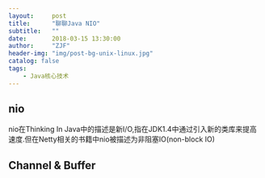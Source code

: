 ```yaml
---
layout:     post
title:      "聊聊Java NIO"
subtitle:   ""
date:       2018-03-15 13:30:00
author:     "ZJF"
header-img: "img/post-bg-unix-linux.jpg"
catalog: false
tags:
    - Java核心技术
---
```


## nio
nio在Thinking In Java中的描述是新I/O,指在JDK1.4中通过引入新的类库来提高速度.但在Netty相关的书籍中nio被描述为非阻塞IO(non-block IO)

## Channel & Buffer

































